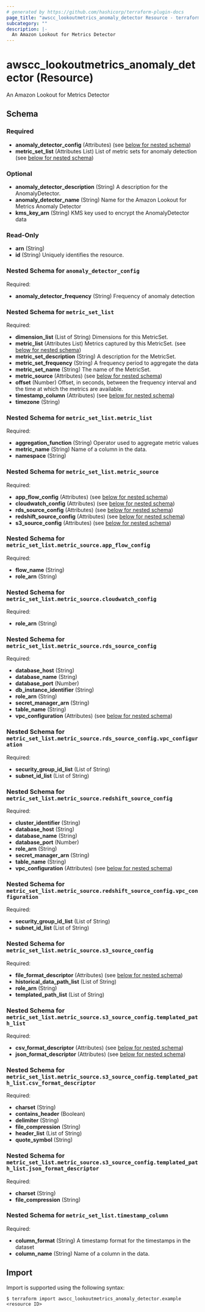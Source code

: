 ```yaml
---
# generated by https://github.com/hashicorp/terraform-plugin-docs
page_title: "awscc_lookoutmetrics_anomaly_detector Resource - terraform-provider-awscc"
subcategory: ""
description: |-
  An Amazon Lookout for Metrics Detector
---
```


# awscc_lookoutmetrics_anomaly_detector (Resource)

An Amazon Lookout for Metrics Detector



<!-- schema generated by tfplugindocs -->
## Schema

### Required

- **anomaly_detector_config** (Attributes) (see [below for nested schema](#nestedatt--anomaly_detector_config))
- **metric_set_list** (Attributes List) List of metric sets for anomaly detection (see [below for nested schema](#nestedatt--metric_set_list))

### Optional

- **anomaly_detector_description** (String) A description for the AnomalyDetector.
- **anomaly_detector_name** (String) Name for the Amazon Lookout for Metrics Anomaly Detector
- **kms_key_arn** (String) KMS key used to encrypt the AnomalyDetector data

### Read-Only

- **arn** (String)
- **id** (String) Uniquely identifies the resource.

<a id="nestedatt--anomaly_detector_config"></a>
### Nested Schema for `anomaly_detector_config`

Required:

- **anomaly_detector_frequency** (String) Frequency of anomaly detection


<a id="nestedatt--metric_set_list"></a>
### Nested Schema for `metric_set_list`

Required:

- **dimension_list** (List of String) Dimensions for this MetricSet.
- **metric_list** (Attributes List) Metrics captured by this MetricSet. (see [below for nested schema](#nestedatt--metric_set_list--metric_list))
- **metric_set_description** (String) A description for the MetricSet.
- **metric_set_frequency** (String) A frequency period to aggregate the data
- **metric_set_name** (String) The name of the MetricSet.
- **metric_source** (Attributes) (see [below for nested schema](#nestedatt--metric_set_list--metric_source))
- **offset** (Number) Offset, in seconds, between the frequency interval and the time at which the metrics are available.
- **timestamp_column** (Attributes) (see [below for nested schema](#nestedatt--metric_set_list--timestamp_column))
- **timezone** (String)

<a id="nestedatt--metric_set_list--metric_list"></a>
### Nested Schema for `metric_set_list.metric_list`

Required:

- **aggregation_function** (String) Operator used to aggregate metric values
- **metric_name** (String) Name of a column in the data.
- **namespace** (String)


<a id="nestedatt--metric_set_list--metric_source"></a>
### Nested Schema for `metric_set_list.metric_source`

Required:

- **app_flow_config** (Attributes) (see [below for nested schema](#nestedatt--metric_set_list--metric_source--app_flow_config))
- **cloudwatch_config** (Attributes) (see [below for nested schema](#nestedatt--metric_set_list--metric_source--cloudwatch_config))
- **rds_source_config** (Attributes) (see [below for nested schema](#nestedatt--metric_set_list--metric_source--rds_source_config))
- **redshift_source_config** (Attributes) (see [below for nested schema](#nestedatt--metric_set_list--metric_source--redshift_source_config))
- **s3_source_config** (Attributes) (see [below for nested schema](#nestedatt--metric_set_list--metric_source--s3_source_config))

<a id="nestedatt--metric_set_list--metric_source--app_flow_config"></a>
### Nested Schema for `metric_set_list.metric_source.app_flow_config`

Required:

- **flow_name** (String)
- **role_arn** (String)


<a id="nestedatt--metric_set_list--metric_source--cloudwatch_config"></a>
### Nested Schema for `metric_set_list.metric_source.cloudwatch_config`

Required:

- **role_arn** (String)


<a id="nestedatt--metric_set_list--metric_source--rds_source_config"></a>
### Nested Schema for `metric_set_list.metric_source.rds_source_config`

Required:

- **database_host** (String)
- **database_name** (String)
- **database_port** (Number)
- **db_instance_identifier** (String)
- **role_arn** (String)
- **secret_manager_arn** (String)
- **table_name** (String)
- **vpc_configuration** (Attributes) (see [below for nested schema](#nestedatt--metric_set_list--metric_source--rds_source_config--vpc_configuration))

<a id="nestedatt--metric_set_list--metric_source--rds_source_config--vpc_configuration"></a>
### Nested Schema for `metric_set_list.metric_source.rds_source_config.vpc_configuration`

Required:

- **security_group_id_list** (List of String)
- **subnet_id_list** (List of String)



<a id="nestedatt--metric_set_list--metric_source--redshift_source_config"></a>
### Nested Schema for `metric_set_list.metric_source.redshift_source_config`

Required:

- **cluster_identifier** (String)
- **database_host** (String)
- **database_name** (String)
- **database_port** (Number)
- **role_arn** (String)
- **secret_manager_arn** (String)
- **table_name** (String)
- **vpc_configuration** (Attributes) (see [below for nested schema](#nestedatt--metric_set_list--metric_source--redshift_source_config--vpc_configuration))

<a id="nestedatt--metric_set_list--metric_source--redshift_source_config--vpc_configuration"></a>
### Nested Schema for `metric_set_list.metric_source.redshift_source_config.vpc_configuration`

Required:

- **security_group_id_list** (List of String)
- **subnet_id_list** (List of String)



<a id="nestedatt--metric_set_list--metric_source--s3_source_config"></a>
### Nested Schema for `metric_set_list.metric_source.s3_source_config`

Required:

- **file_format_descriptor** (Attributes) (see [below for nested schema](#nestedatt--metric_set_list--metric_source--s3_source_config--file_format_descriptor))
- **historical_data_path_list** (List of String)
- **role_arn** (String)
- **templated_path_list** (List of String)

<a id="nestedatt--metric_set_list--metric_source--s3_source_config--file_format_descriptor"></a>
### Nested Schema for `metric_set_list.metric_source.s3_source_config.templated_path_list`

Required:

- **csv_format_descriptor** (Attributes) (see [below for nested schema](#nestedatt--metric_set_list--metric_source--s3_source_config--templated_path_list--csv_format_descriptor))
- **json_format_descriptor** (Attributes) (see [below for nested schema](#nestedatt--metric_set_list--metric_source--s3_source_config--templated_path_list--json_format_descriptor))

<a id="nestedatt--metric_set_list--metric_source--s3_source_config--templated_path_list--csv_format_descriptor"></a>
### Nested Schema for `metric_set_list.metric_source.s3_source_config.templated_path_list.csv_format_descriptor`

Required:

- **charset** (String)
- **contains_header** (Boolean)
- **delimiter** (String)
- **file_compression** (String)
- **header_list** (List of String)
- **quote_symbol** (String)


<a id="nestedatt--metric_set_list--metric_source--s3_source_config--templated_path_list--json_format_descriptor"></a>
### Nested Schema for `metric_set_list.metric_source.s3_source_config.templated_path_list.json_format_descriptor`

Required:

- **charset** (String)
- **file_compression** (String)





<a id="nestedatt--metric_set_list--timestamp_column"></a>
### Nested Schema for `metric_set_list.timestamp_column`

Required:

- **column_format** (String) A timestamp format for the timestamps in the dataset
- **column_name** (String) Name of a column in the data.

## Import

Import is supported using the following syntax:

```shell
$ terraform import awscc_lookoutmetrics_anomaly_detector.example <resource ID>
```
